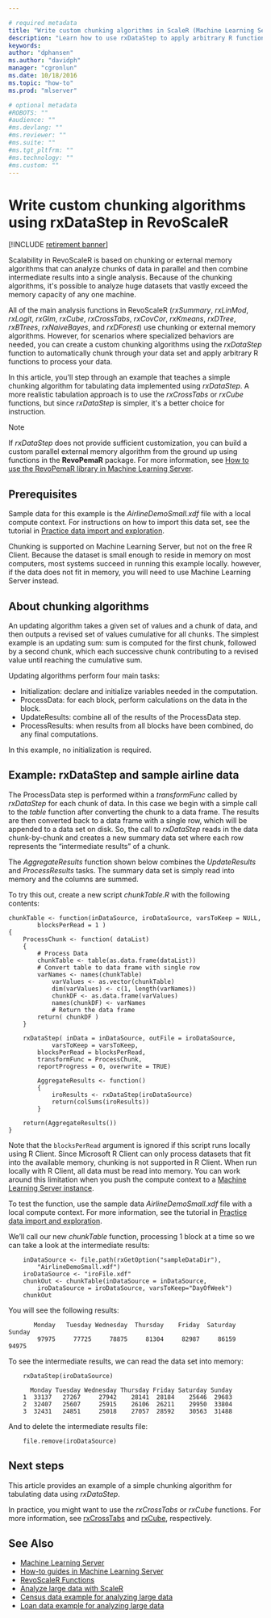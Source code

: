```yaml
---

# required metadata
title: "Write custom chunking algorithms in ScaleR (Machine Learning Server)"
description: "Learn how to use rxDataStep to apply arbitrary R functions on chunked data."
keywords: 
author: "dphansen"
ms.author: "davidph"
manager: "cgronlun"
ms.date: 10/18/2016
ms.topic: "how-to"
ms.prod: "mlserver"

# optional metadata
#ROBOTS: ""
#audience: ""
#ms.devlang: ""
#ms.reviewer: ""
#ms.suite: ""
#ms.tgt_pltfrm: ""
#ms.technology: ""
#ms.custom: ""
---
```


# Write custom chunking algorithms using rxDataStep in RevoScaleR

[!INCLUDE [retirement banner](~/includes/machine-learning-server-retirement.md)]

Scalability in RevoScaleR is based on chunking or external memory algorithms that can analyze chunks of data in parallel and then combine intermediate results into a single analysis. Because of the chunking algorithms, it's possible to analyze huge datasets that vastly exceed the memory capacity of any one machine.

All of the main analysis functions in RevoScaleR (*rxSummary*, *rxLinMod*, *rxLogit*, *rxGlm*, *rxCube*, *rxCrossTabs*, *rxCovCor*, *rxKmeans*, *rxDTree*, *rxBTrees*, *rxNaiveBayes*, and *rxDForest*) use chunking or external memory algorithms. However, for scenarios where specialized behaviors are needed, you can create a custom chunking algorithms using the *rxDataStep* function to automatically chunk through your data set and apply arbitrary R functions to process your data.

In this article, you'll step through an example that teaches a simple chunking algorithm for tabulating data implemented using *rxDataStep*. A more realistic tabulation approach is to use the *rxCrossTabs* or *rxCube* functions, but since *rxDataStep* is simpler, it's a better choice for instruction.

> [!Note] 
>If *rxDataStep* does not provide sufficient customization, you can build a custom parallel external memory algorithm from the ground up using functions in the **RevoPemaR** package. For more information, see [How to use the RevoPemaR library in Machine Learning Server](how-to-developer-pemar.md).

## Prerequisites

Sample data for this example is the *AirlineDemoSmall.xdf* file with a local compute context. For instructions on how to import this data set, see the tutorial in [Practice data import and exploration](tutorial-revoscaler-data-import-transform.md).

Chunking is supported on Machine Learning Server, but not on the free R Client. Because the dataset is small enough to reside in memory on most computers, most systems succeed in running this example locally. however, if the data does not fit in memory, you will need to use Machine Learning Server instead.

## About chunking algorithms

An updating algorithm takes a given set of values and a chunk of data, and then outputs a revised set of values cumulative for all chunks. The simplest example is an updating sum: sum is computed for the first chunk, followed by a second chunk, which each successive chunk contributing to a revised value until reaching the cumulative sum. 

Updating algorithms perform four main tasks:

- Initialization: declare and initialize variables needed in the computation.
- ProcessData: for each block, perform calculations on the data in the block.
- UpdateResults: combine all of the results of the ProcessData step.
- ProcessResults: when results from all blocks have been combined, do any final computations.

In this example, no initialization is required.

## Example: rxDataStep and sample airline data

The ProcessData step is performed within a *transformFunc* called by *rxDataStep* for each chunk of data. In this case we begin with a simple call to the *table* function after converting the chunk to a data frame. The results are then converted back to a data frame with a single row, which will be appended to a data set on disk. So, the call to *rxDataStep* reads in the data chunk-by-chunk and creates a new summary data set where each row represents the “intermediate results” of a chunk.

The *AggregateResults* function shown below combines the *UpdateResults* and *ProcessResults* tasks.  The summary data set is simply read into memory and the columns are summed.

To try this out, create a new script *chunkTable.R* with the following contents:

```
chunkTable <- function(inDataSource, iroDataSource, varsToKeep = NULL,
		blocksPerRead = 1 )
{
	ProcessChunk <- function( dataList)
	{
		# Process Data
		chunkTable <- table(as.data.frame(dataList))
		# Convert table to data frame with single row
		varNames <- names(chunkTable)
			varValues <- as.vector(chunkTable)
			dim(varValues) <- c(1, length(varNames))
			chunkDF <- as.data.frame(varValues)
			names(chunkDF) <- varNames
			# Return the data frame
		return( chunkDF )
	}

	rxDataStep( inData = inDataSource, outFile = iroDataSource,
			varsToKeep = varsToKeep,
		blocksPerRead = blocksPerRead,
		transformFunc = ProcessChunk,
		reportProgress = 0, overwrite = TRUE)

		AggregateResults <- function()    
		{
			iroResults <- rxDataStep(iroDataSource)
			return(colSums(iroResults))
		}

	return(AggregateResults())
}
```

Note that the `blocksPerRead` argument is ignored if this script runs locally using R Client. Since Microsoft R Client can only process datasets that fit into the available memory, chunking is not supported in R Client. When run locally with R Client, all data must be read into memory. You can work around this limitation when you push the compute context to a [Machine Learning Server instance](../what-is-machine-learning-server.md).

To test the function, use the sample data *AirlineDemoSmall.xdf* file with a local compute context. For more information, see the tutorial in [Practice data import and exploration](tutorial-revoscaler-data-import-transform.md).

We’ll call our new *chunkTable* function, processing 1 block at a time so we can take a look at the intermediate results:

~~~~
	inDataSource <- file.path(rxGetOption("sampleDataDir"),
	    "AirlineDemoSmall.xdf")
	iroDataSource <- "iroFile.xdf"
	chunkOut <- chunkTable(inDataSource = inDataSource,
	    iroDataSource = iroDataSource, varsToKeep="DayOfWeek")
	chunkOut
~~~~
You will see the following results:
~~~~
	   Monday   Tuesday Wednesday  Thursday    Friday  Saturday    Sunday
	    97975     77725     78875     81304     82987     86159     94975
~~~~
To see the intermediate results, we can read the data set into memory:
~~~~
	rxDataStep(iroDataSource)

	  Monday Tuesday Wednesday Thursday Friday Saturday Sunday
	1  33137   27267     27942    28141  28184    25646  29683
	2  32407   25607     25915    26106  26211    29950  33804
	3  32431   24851     25018    27057  28592    30563  31488
~~~~
And to delete the intermediate results file:
~~~~
	file.remove(iroDataSource)
~~~~
## Next steps

This article provides an example of a simple chunking algorithm for tabulating data using *rxDataStep*. 

In practice, you might want to use the *rxCrossTabs* or *rxCube* functions. For more information, see [rxCrossTabs](~/r-reference/revoscaler/rxcrosstabs.md) and [rxCube](~/r-reference/revoscaler/rxcube.md), respectively.


## See Also

- [Machine Learning Server](../what-is-machine-learning-server.md)	
- [How-to guides in Machine Learning Server](how-to-introduction.md)
- [RevoScaleR Functions](~/r-reference/revoscaler/revoscaler.md)
- [Analyze large data with ScaleR](tutorial-revoscaler-large-data-airline.md)
- [Census data example for analyzing large data](tutorial-revoscaler-large-data-census.md)
- [Loan data example for analyzing large data](tutorial-revoscaler-large-data-loan.md)